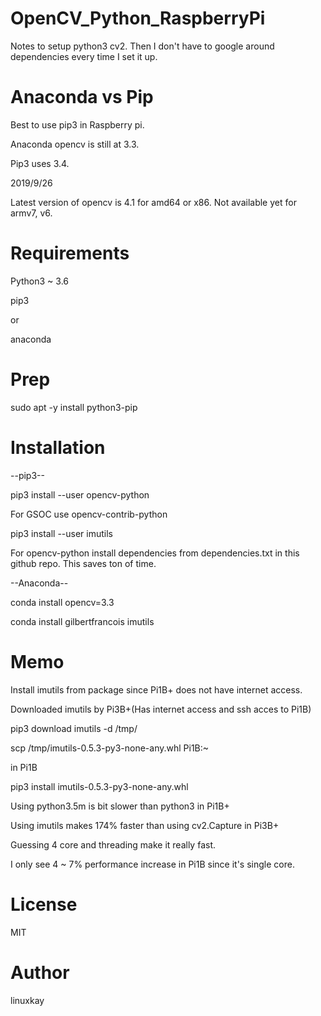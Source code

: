 # OpenCV_Python_RaspberryPi
Notes to setup python3 cv2. Then I don't have to google around dependencies every time I set it up.

# Anaconda vs Pip

Best to use pip3 in Raspberry pi.

Anaconda opencv is still at 3.3.

Pip3 uses 3.4.


2019/9/26

Latest version of opencv is 4.1 for amd64 or x86. Not available yet for armv7, v6.

# Requirements
Python3 ~ 3.6

pip3

or 

anaconda


# Prep

sudo apt -y install python3-pip


# Installation

--pip3--

pip3 install --user opencv-python

For GSOC use opencv-contrib-python

pip3 install --user imutils


For opencv-python install dependencies from dependencies.txt in this github repo. This saves ton of time.

--Anaconda--

conda install opencv=3.3

conda install gilbertfrancois imutils

# Memo
Install imutils from package since Pi1B+ does not have internet access.

Downloaded imutils by Pi3B+(Has internet access and ssh acces to Pi1B)

pip3 download imutils -d /tmp/

scp /tmp/imutils-0.5.3-py3-none-any.whl Pi1B:~

in Pi1B

pip3 install imutils-0.5.3-py3-none-any.whl


Using python3.5m is bit slower than python3 in Pi1B+

Using imutils makes 174% faster than using cv2.Capture in Pi3B+

Guessing 4 core and threading make it really fast.

I only see 4 ~ 7% performance increase in Pi1B since it's single core. 

# License

MIT

# Author

linuxkay


